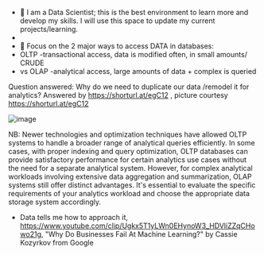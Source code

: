- 👋 I am a Data Scientist; this is the best environment to learn more and develop my skills. I will use this space to update my current projects/learning.
- 
- 👀 Focus on the 2 major ways to access DATA in databases: 
- OLTP -transactional access, data is modified often, in small amounts/ CRUDE
- vs OLAP -analytical access, large amounts of data + complex is queried

 Question answered:  Why do we need to duplicate our data /remodel it for analytics?
 Answered by https://shorturl.at/egC12 , picture courtesy https://shorturl.at/egC12
 
 ![image](https://github.com/ormigi/ormigi/assets/87470616/06311aef-407b-4094-a707-ce174cccb164)

NB:   Newer technologies and optimization techniques have allowed OLTP systems to handle a broader range of analytical queries efficiently. In some cases, with proper indexing and query optimization, OLTP databases can provide satisfactory performance for certain analytics use cases without the need for a separate analytical system. However, for complex analytical workloads involving extensive data aggregation and summarization, OLAP systems still offer distinct advantages. It's essential to evaluate the specific requirements of your analytics workload and choose the appropriate data storage system accordingly.



- Data tells me how to approach it, https://www.youtube.com/clip/Ugkx5T1yLWn0EHynoW3_HDVliZZqCHowo21g, "Why Do Businesses Fail At Machine Learning?" by Cassie Kozyrkov from Google


<!---
ormigi/ormigi is a ✨ special ✨ repository because its `README.md` (this file) appears on your GitHub profile.
You can click the Preview link to take a look at your changes.
--->
